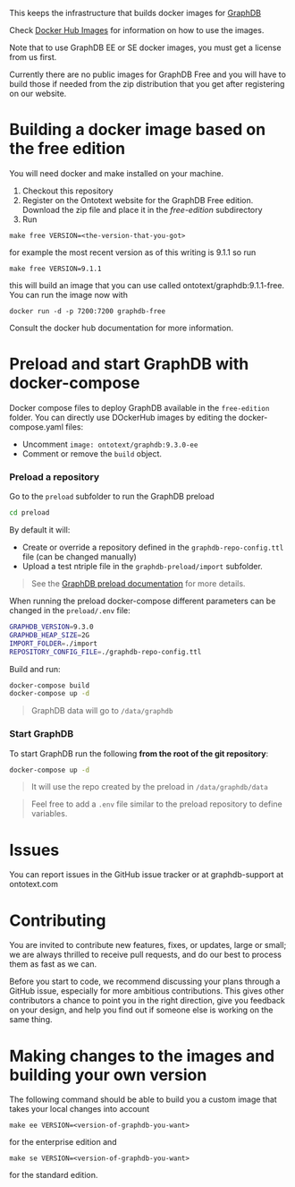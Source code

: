 This keeps the infrastructure that builds docker images for [GraphDB](http://graphdb.ontotext.com/)

Check [Docker Hub Images](https://hub.docker.com/r/ontotext/graphdb/) for information on how to use the images.

Note that to use GraphDB EE or SE docker images, you must get a license from us first.

Currently there are no public images for GraphDB Free and you will have to
build those if needed from the zip distribution that you get after registering
on our website.

# Building a docker image based on the free edition

You will need docker and make installed on your machine.

1. Checkout this repository
1. Register on the Ontotext website for the GraphDB Free edition. Download the zip file and place it in the *free-edition* subdirectory
1. Run
```
make free VERSION=<the-version-that-you-got>
```

for example the most recent version as of this writing is 9.1.1 so run
```
make free VERSION=9.1.1
```

this will build an image that you can use called ontotext/graphdb:9.1.1-free.
You can run the image now with
```
docker run -d -p 7200:7200 graphdb-free
```

Consult the docker hub documentation for more information.

# Preload and start GraphDB with docker-compose

Docker compose files to deploy GraphDB available in the `free-edition` folder. You can directly use DOckerHub images by editing the docker-compose.yaml files:

* Uncomment `image: ontotext/graphdb:9.3.0-ee`
* Comment or remove the `build` object.

### Preload a repository

Go to the `preload` subfolder to run the GraphDB preload

```bash
cd preload
```

By default it will:

* Create or override a repository defined in the `graphdb-repo-config.ttl` file (can be changed manually)
* Upload a test ntriple file in the `graphdb-preload/import` subfolder.

> See the [GraphDB preload documentation](http://graphdb.ontotext.com/documentation/free/loading-data-using-preload.html) for more details.

When running the preload docker-compose different parameters can be changed in the `preload/.env` file:

```bash
GRAPHDB_VERSION=9.3.0
GRAPHDB_HEAP_SIZE=2G
IMPORT_FOLDER=./import
REPOSITORY_CONFIG_FILE=./graphdb-repo-config.ttl
```

Build and run:

```bash
docker-compose build
docker-compose up -d
```

> GraphDB data will go to `/data/graphdb`

### Start GraphDB

To start GraphDB run the following **from the root of the git repository**:

```bash
docker-compose up -d
```

> It will use the repo created by the preload in `/data/graphdb/data`

> Feel free to add a `.env` file similar to the preload repository to define variables.


# Issues

You can report issues in the GitHub issue tracker or at graphdb-support at ontotext.com


# Contributing

You are invited to contribute new features, fixes, or updates, large or small;
we are always thrilled to receive pull requests, and do our best to process
them as fast as we can.

Before you start to code, we recommend discussing your plans through a GitHub
issue, especially for more ambitious contributions. This gives other
contributors a chance to point you in the right direction, give you feedback on
your design, and help you find out if someone else is working on the same
thing.

# Making changes to the images and building your own version

The following command should be able to build you a custom image that takes your local changes into account

```
make ee VERSION=<version-of-graphdb-you-want>
```
for the enterprise edition and

```
make se VERSION=<version-of-graphdb-you-want>
```

for the standard edition.
